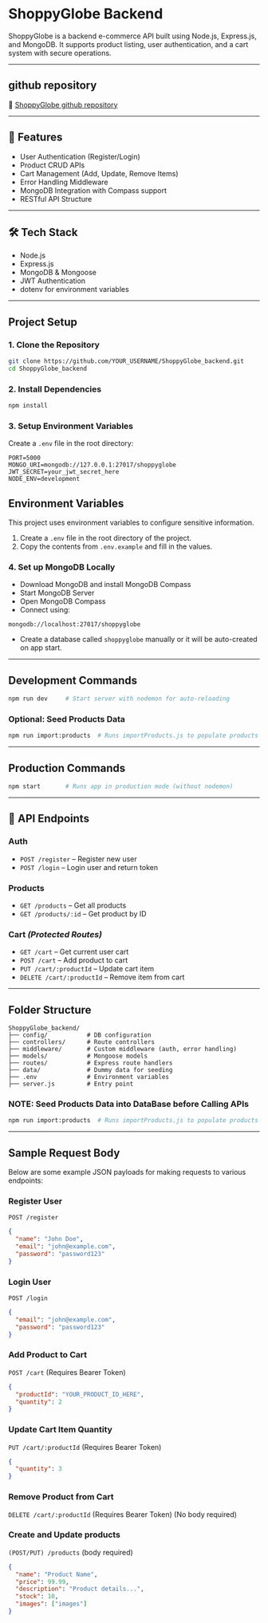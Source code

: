 # ShoppyGlobe Backend

ShoppyGlobe is a backend e-commerce API built using Node.js, Express.js, and MongoDB. It supports product listing, user authentication, and a cart system with secure operations.

---

## github repository

🔗 [ShoppyGlobe github repository](https://github.com/upadhyayji2811/Shopyglobe-bakend.git)

---

## 🚀 Features

- User Authentication (Register/Login)
- Product CRUD APIs
- Cart Management (Add, Update, Remove Items)
- Error Handling Middleware
- MongoDB Integration with Compass support
- RESTful API Structure

---

## 🛠 Tech Stack

- Node.js
- Express.js
- MongoDB & Mongoose
- JWT Authentication
- dotenv for environment variables

---

## Project Setup

### 1. Clone the Repository

```bash
git clone https://github.com/YOUR_USERNAME/ShoppyGlobe_backend.git
cd ShoppyGlobe_backend
```

### 2. Install Dependencies

```bash
npm install
```

### 3. Setup Environment Variables

Create a `.env` file in the root directory:

```env
PORT=5000
MONGO_URI=mongodb://127.0.0.1:27017/shoppyglobe
JWT_SECRET=your_jwt_secret_here
NODE_ENV=development
```

## Environment Variables

This project uses environment variables to configure sensitive information.

1. Create a `.env` file in the root directory of the project.
2. Copy the contents from `.env.example` and fill in the values.

### 4. Set up MongoDB Locally

- Download MongoDB and install MongoDB Compass
- Start MongoDB Server
- Open MongoDB Compass
- Connect using:

```
mongodb://localhost:27017/shoppyglobe
```

- Create a database called `shoppyglobe` manually or it will be auto-created on app start.

---

## Development Commands

```bash
npm run dev     # Start server with nodemon for auto-reloading
```

### Optional: Seed Products Data

```bash
npm run import:products  # Runs importProducts.js to populate products collection
```

---

## Production Commands

```bash
npm start       # Runs app in production mode (without nodemon)
```

---

## 🔌 API Endpoints

### Auth

- `POST /register` – Register new user
- `POST /login` – Login user and return token

### Products

- `GET /products` – Get all products
- `GET /products/:id` – Get product by ID

### Cart _(Protected Routes)_

- `GET /cart` – Get current user cart
- `POST /cart` – Add product to cart
- `PUT /cart/:productId` – Update cart item
- `DELETE /cart/:productId` – Remove item from cart

---

## Folder Structure

```
ShoppyGlobe_backend/
├── config/           # DB configuration
├── controllers/      # Route controllers
├── middleware/       # Custom middleware (auth, error handling)
├── models/           # Mongoose models
├── routes/           # Express route handlers
├── data/             # Dummy data for seeding
├── .env              # Environment variables
├── server.js         # Entry point
```

### NOTE: Seed Products Data into DataBase before Calling APIs

```bash
npm run import:products  # Runs importProducts.js to populate products collection
```

---

##  Sample Request Body

Below are some example JSON payloads for making requests to various endpoints:

###  Register User

`POST /register`

```json
{
  "name": "John Doe",
  "email": "john@example.com",
  "password": "password123"
}
```

###  Login User

`POST /login`

```json
{
  "email": "john@example.com",
  "password": "password123"
}
```

###  Add Product to Cart

`POST /cart`
(Requires Bearer Token)

```json
{
  "productId": "YOUR_PRODUCT_ID_HERE",
  "quantity": 2
}
```

###  Update Cart Item Quantity

`PUT /cart/:productId`
(Requires Bearer Token)

```json
{
  "quantity": 3
}
```

###  Remove Product from Cart

`DELETE /cart/:productId`
(Requires Bearer Token)
(No body required)

### Create and Update products

`(POST/PUT) /products`
(body required)

```json
{
  "name": "Product Name",
  "price": 99.99,
  "description": "Product details...",
  "stock": 10,
  "images": ["images"]
}
```
